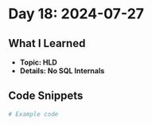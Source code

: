 # Day 18: 2024-07-27

## What I Learned
- **Topic: HLD**
- **Details: No SQL Internals**

## Code Snippets
```python
# Example code
